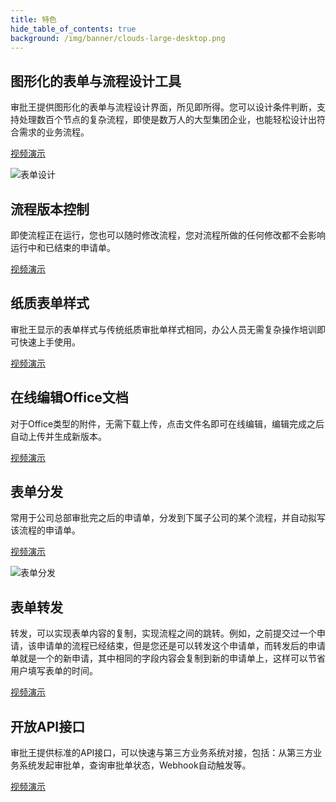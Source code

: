 ```yaml
---
title: 特色
hide_table_of_contents: true
background: /img/banner/clouds-large-desktop.png
---
```


## 图形化的表单与流程设计工具

审批王提供图形化的表单与流程设计界面，所见即所得。您可以设计条件判断，支持处理数百个节点的复杂流程，即使是数万人的大型集团企业，也能轻松设计出符合需求的业务流程。

<a class="slds-button slds-button_brand slds-m-right_medium slds-var-p-vertical_xx-small" href="http://oss.steedos.com/videos/cn/%E5%9B%BE%E5%BD%A2%E5%8C%96%E8%A1%A8%E5%8D%95%E4%B8%8E%E6%B5%81%E7%A8%8B%E8%AE%BE%E8%AE%A1.mp4" target="_blank">
视频演示
</a>

<p></p>

![表单设计](/assets/workflow/designer.png)

## 流程版本控制

即使流程正在运行，您也可以随时修改流程，您对流程所做的任何修改都不会影响运行中和已结束的申请单。

<a class="slds-button slds-button_brand slds-m-right_medium slds-var-p-vertical_xx-small" href="http://oss.steedos.com/videos/cn/%E6%B5%81%E7%A8%8B%E7%89%88%E6%9C%AC%E6%8E%A7%E5%88%B6.mp4" target="_blank">
视频演示
</a>

## 纸质表单样式

审批王显示的表单样式与传统纸质审批单样式相同，办公人员无需复杂操作培训即可快速上手使用。

<a class="slds-button slds-button_brand slds-m-right_medium slds-var-p-vertical_xx-small" href="http://oss.steedos.com/videos/cn/%E7%BA%B8%E8%B4%A8%E8%A1%A8%E5%8D%95%E6%A0%B7%E5%BC%8F.mp4" target="_blank">
视频演示
</a>

## 在线编辑Office文档

对于Office类型的附件，无需下载上传，点击文件名即可在线编辑，编辑完成之后自动上传并生成新版本。

<a class="slds-button slds-button_brand slds-m-right_medium slds-var-p-vertical_xx-small" href="http://oss.steedos.com/videos/cn/%E5%9C%A8%E7%BA%BF%E7%BC%96%E8%BE%91.mp4" target="_blank">
视频演示
</a>

## 表单分发

常用于公司总部审批完之后的申请单，分发到下属子公司的某个流程，并自动拟写该流程的申请单。

<a class="slds-button slds-button_brand slds-m-right_medium slds-var-p-vertical_xx-small" href="http://oss.steedos.com/videos/cn/%E6%96%87%E4%BB%B6%E5%88%86%E5%8F%91.mp4" target="_blank">
视频演示
</a>

<p></p>

![表单分发](/assets/workflow/distribute.png)

## 表单转发

转发，可以实现表单内容的复制，实现流程之间的跳转。例如，之前提交过一个申请，该申请单的流程已经结束，但是您还是可以转发这个申请单，而转发后的申请单就是一个的新申请，其中相同的字段内容会复制到新的申请单上，这样可以节省用户填写表单的时间。

<a class="slds-button slds-button_brand slds-m-right_medium slds-var-p-vertical_xx-small" href="http://oss.steedos.com/videos/cn/%E6%96%87%E4%BB%B6%E8%BD%AC%E5%8F%91.mp4" target="_blank">
视频演示
</a>

## 开放API接口

审批王提供标准的API接口，可以快速与第三方业务系统对接，包括：从第三方业务系统发起审批单，查询审批单状态，Webhook自动触发等。

<a class="slds-button slds-button_brand slds-m-right_medium slds-var-p-vertical_xx-small" href="http://oss.steedos.com/videos/cn/%E5%BC%80%E6%94%BEAPI%E6%8E%A5%E5%8F%A3.mp4" target="_blank">
视频演示
</a>